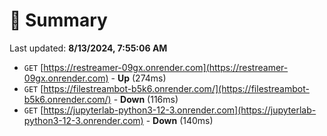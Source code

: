 # 📖 Summary
Last updated: **8/13/2024, 7:55:06 AM**

- `GET` [https://restreamer-09gx.onrender.com](https://restreamer-09gx.onrender.com) - **Up** (274ms)
- `GET` [https://filestreambot-b5k6.onrender.com/](https://filestreambot-b5k6.onrender.com/) - **Down** (116ms)
- `GET` [https://jupyterlab-python3-12-3.onrender.com](https://jupyterlab-python3-12-3.onrender.com) - **Down** (140ms)

